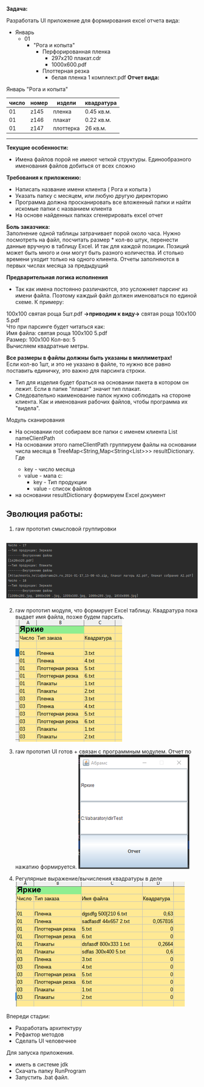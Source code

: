 **Задача:**

Разработать UI приложение для формирования excel отчета вида:

- Январь 
  - 01  
     - "Рога и копыта"  
         - Перфорированная пленка
             - 297х210 плакат.cdr
             - 1000x600.pdf
         - Плоттерная резка
           - белая пленка 1 комплект.pdf
**Отчет вида:**

Январь "Рога и копыта"  

|число |номер |издели |квадратура|
|-----|-------|-------|----|
|01 | z145 | пленка    | 0.45 кв.м. |  
|01 | z146 | плакат    | 0.22 кв.м. |  
|01 | z147 | плоттерка | 26 кв.м.   |
---
    
**Текущие особенности:**
- Имена файлов порой не имеют четкой структуры. Единообразного именования файлов добиться от всех сложно

**Требования к приложению:**
- Написать название имени клиента ( Рога и копыта )
- Указать папку с месяцем, или любую другую директорию
- Программа должна просканировать все вложенный папки и найти искомые папки с названием клиента
- На основе найденных папках сгенерировать excel отчет

**Боль заказчика:**  
Заполнение одной таблицы затрачивает порой около часа. 
Нужно посмотреть на файл, посчитать размер * кол-во штук, перенести данные вручную в таблицу Excel. 
И так для каждой позиции.
Позиций может быть много и они могут быть разного количества. 
И столько времени уходит только на одного клиента. Отчеты заполняются в первых числах месяца за предыдущий

**Предварительная логика исполнения**

- Так как имена постоянно различаются, это усложняет парсинг из имени файла. 
Поэтому каждый файл должен именоваться по единой схеме. К примеру:    

100x100 святая роща 5шт.pdf **->приводим к виду->** святая роща 100x100 5.pdf  
Что при парсинге будет читаться как:    
Имя файла: святая роща 100x100 5.pdf  
Размер: 100х100 
Кол-во: 5  
Вычисляем квадратные метры.   

**Все размеры в файлы должны быть указаны в миллиметрах!**   
Если кол-во 1шт, и это не указано в файле, то нужно все равно поставить единичку, это важно для парсинга строки.

- Тип для изделия будет браться на основании пакета в котором он лежит.
Если в папке "плакат" значит тип плакат. 
- Следовательно наименование папок нужно соблюдать на стороне клиента. 
Как и именования рабочих файлов, чтобы программа их "видела".

Модуль сканирования
- На основании root собираем все папки с именем клиента List<Path> nameClientPath
- На основании этого nameClientPath группируем файлы на основании числа месяца в TreeMap<String,Map<String<List<String>>>> resultDictionary.  
Где 
  - key - число месяца
  - value - мапа с:
    - key - Тип продукции
    - value - список файлов
- на основании resultDictionary формируем Excel документ
  
Эволюция работы:  
-----
1. raw прототип смысловой группировки

![](images/console.png)
---
2. raw прототип модуля, что формирует Excel таблицу.
Квадратура пока выдает имя файла, позже будем парсить.  
![](images/excel.png)

3. raw прототип UI готов + связан с программным модулем. Отчет по нажатию формируется.
![](images/UI.png)
4. Регулярные выражение/вычисления квадратуры в деле
![](images/calc.png)

Впереди стадии:
- Разработать архитектуру
- Рефактор методов
- Сделать UI человечнее

Для запуска приложения. 
- иметь в системе jdk
- Скачать папку RunProgram
- Запустить .bat файл.